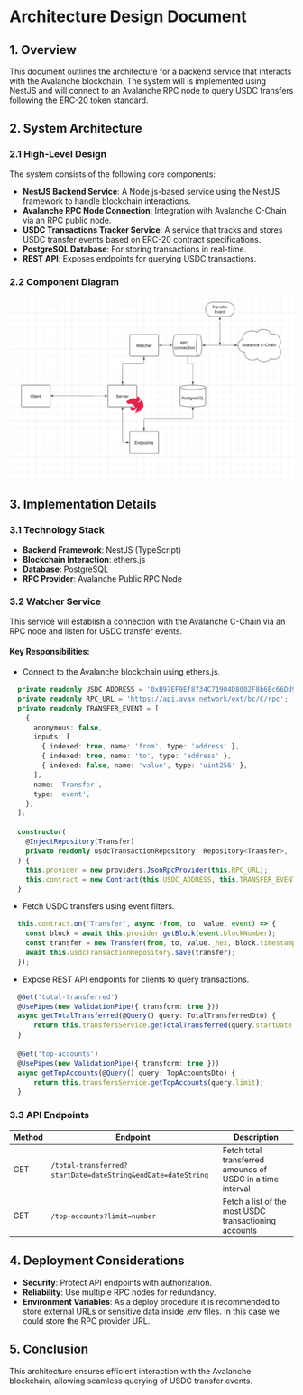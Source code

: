 # Architecture Design Document

## 1. Overview

This document outlines the architecture for a backend service that interacts with the Avalanche blockchain. The system will is implemented using NestJS and will connect to an Avalanche RPC node to query USDC transfers following the ERC-20 token standard.

## 2. System Architecture

### 2.1 High-Level Design

The system consists of the following core components:

- **NestJS Backend Service**: A Node.js-based service using the NestJS framework to handle blockchain interactions.
- **Avalanche RPC Node Connection**: Integration with Avalanche C-Chain via an RPC public node.
- **USDC Transactions Tracker Service**: A service that tracks and stores USDC transfer events based on ERC-20 contract specifications.
- **PostgreSQL Database**: For storing transactions in real-time.
- **REST API**: Exposes endpoints for querying USDC transactions.

### 2.2 Component Diagram

![Architecture Diagram](./SolutionDiagram.png)

## 3. Implementation Details

### 3.1 Technology Stack

- **Backend Framework**: NestJS (TypeScript)
- **Blockchain Interaction**: ethers.js
- **Database**: PostgreSQL
- **RPC Provider**: Avalanche Public RPC Node

### 3.2 Watcher Service

This service will establish a connection with the Avalanche C-Chain via an RPC node and listen for USDC transfer events.

#### Key Responsibilities:

- Connect to the Avalanche blockchain using ethers.js.
```typescript
  private readonly USDC_ADDRESS = '0xB97EF9Ef8734C71904D8002F8b6Bc66Dd9c48a6E';
  private readonly RPC_URL = 'https://api.avax.network/ext/bc/C/rpc';
  private readonly TRANSFER_EVENT = [
    {
      anonymous: false,
      inputs: [
        { indexed: true, name: 'from', type: 'address' },
        { indexed: true, name: 'to', type: 'address' },
        { indexed: false, name: 'value', type: 'uint256' },
      ],
      name: 'Transfer',
      type: 'event',
    },
  ];

  constructor(
    @InjectRepository(Transfer)
    private readonly usdcTransactionRepository: Repository<Transfer>,
  ) {
    this.provider = new providers.JsonRpcProvider(this.RPC_URL);
    this.contract = new Contract(this.USDC_ADDRESS, this.TRANSFER_EVENT, this.provider);
  }
```

- Fetch USDC transfers using event filters.
```typescript
  this.contract.on("Transfer", async (from, to, value, event) => {
    const block = await this.provider.getBlock(event.blockNumber);
    const transfer = new Transfer(from, to, value._hex, block.timestamp);
    await this.usdcTransactionRepository.save(transfer);
  });
```

- Expose REST API endpoints for clients to query transactions.
```typescript
  @Get('total-transferred')
  @UsePipes(new ValidationPipe({ transform: true }))
  async getTotalTransferred(@Query() query: TotalTransferredDto) {
      return this.transfersService.getTotalTransferred(query.startDate, query.endDate);
  }

  @Get('top-accounts')
  @UsePipes(new ValidationPipe({ transform: true }))
  async getTopAccounts(@Query() query: TopAccountsDto) {
      return this.transfersService.getTopAccounts(query.limit);
  }
```

### 3.3 API Endpoints

| Method | Endpoint                                                      | Description                                                            |
| ------ | ------------------------------------------------------------- | ---------------------------------------------------------------------- |
| GET    | `/total-transferred?startDate=dateString&endDate=dateString`  | Fetch total transferred amounds of USDC in a time interval             |
| GET    | `/top-accounts?limit=number`                                  | Fetch a list of the most USDC transactioning accounts                  |

## 4. Deployment Considerations

- **Security**: Protect API endpoints with authorization.
- **Reliability**: Use multiple RPC nodes for redundancy.
- **Environment Variables**: As a deploy procedure it is recommended to store external URLs or sensitive data inside .env files. In this case we could store the RPC provider URL.  

## 5. Conclusion

This architecture ensures efficient interaction with the Avalanche blockchain, allowing seamless querying of USDC transfer events. 
